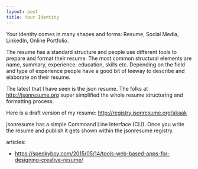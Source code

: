```yaml
---
layout: post
title: Your Identity 
---
```


Your identity comes in many shapes and forms: Resume, Social Media,  LinkedIn, Online Portfolio.

The resume has a standard structure and people use different tools to prepare and format their resume. The most common structural elements are name, summary, experience, education, skills etc. Depending on the field and type of experience people have a good bit of leeway to describe and elaborate on their resume.

The latest that I have seen is the json resume. The folks at <http://jsonresume.org> super simplified the whole resume structuring and formatting process. 

Here is a draft version of my resume: <http://registry.jsonresume.org/akaak>

jsonresume has a simple Commnand Line Interface (CLI). Once you write the resume and publish it gets shown within the jsonresume registry.  


articles:

- https://speckyboy.com/2015/05/14/tools-web-based-apps-for-designing-creative-resume/

